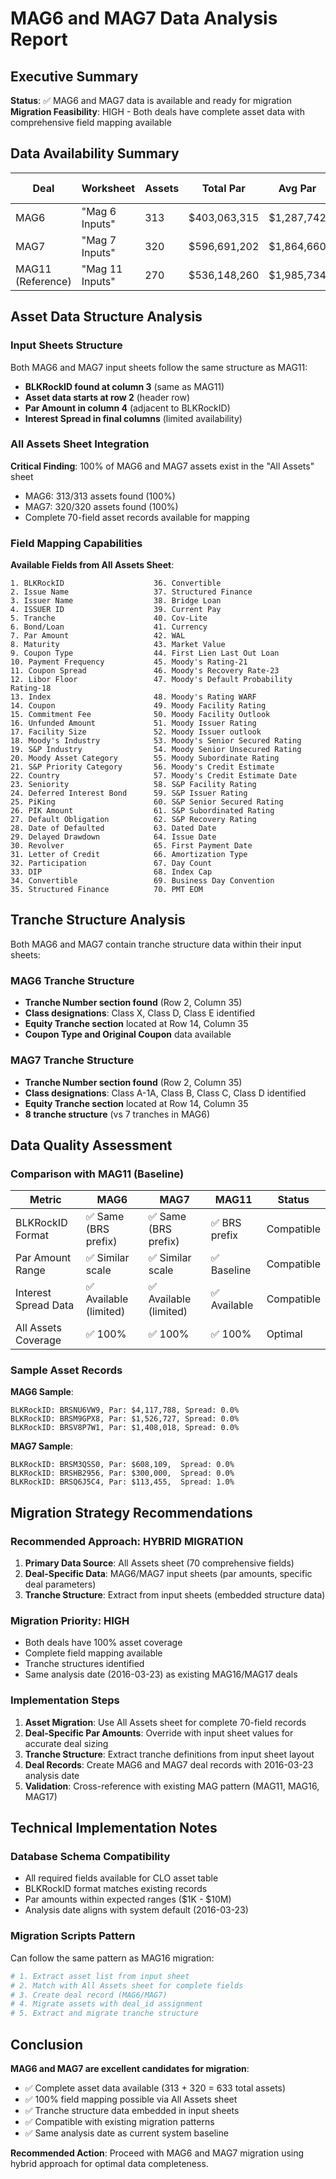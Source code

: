 # MAG6 and MAG7 Data Analysis Report

## Executive Summary

**Status**: ✅ MAG6 and MAG7 data is available and ready for migration
**Migration Feasibility**: HIGH - Both deals have complete asset data with comprehensive field mapping available

## Data Availability Summary

| Deal | Worksheet | Assets | Total Par | Avg Par | Analysis Date |
|------|-----------|--------|-----------|---------|---------------|
| MAG6 | "Mag 6 Inputs" | 313 | $403,063,315 | $1,287,742 | 2016-03-23 |
| MAG7 | "Mag 7 Inputs" | 320 | $596,691,202 | $1,864,660 | 2016-03-23 |
| MAG11 (Reference) | "Mag 11 Inputs" | 270 | $536,148,260 | $1,985,734 | 2016-03-23 |

## Asset Data Structure Analysis

### Input Sheets Structure
Both MAG6 and MAG7 input sheets follow the same structure as MAG11:
- **BLKRockID found at column 3** (same as MAG11)
- **Asset data starts at row 2** (header row)
- **Par Amount in column 4** (adjacent to BLKRockID)
- **Interest Spread in final columns** (limited availability)

### All Assets Sheet Integration
**Critical Finding**: 100% of MAG6 and MAG7 assets exist in the "All Assets" sheet
- MAG6: 313/313 assets found (100%)
- MAG7: 320/320 assets found (100%)
- Complete 70-field asset records available for mapping

### Field Mapping Capabilities

**Available Fields from All Assets Sheet**:
```
1. BLKRockID                    36. Convertible
2. Issue Name                   37. Structured Finance  
3. Issuer Name                  38. Bridge Loan
4. ISSUER ID                    39. Current Pay
5. Tranche                      40. Cov-Lite
6. Bond/Loan                    41. Currency
7. Par Amount                   42. WAL
8. Maturity                     43. Market Value
9. Coupon Type                  44. First Lien Last Out Loan
10. Payment Frequency           45. Moody's Rating-21
11. Coupon Spread               46. Moody's Recovery Rate-23
12. Libor Floor                 47. Moody's Default Probability Rating-18
13. Index                       48. Moody's Rating WARF
14. Coupon                      49. Moody Facility Rating
15. Commitment Fee              50. Moody Facility Outlook
16. Unfunded Amount             51. Moody Issuer Rating
17. Facility Size               52. Moody Issuer outlook
18. Moody's Industry            53. Moody's Senior Secured Rating
19. S&P Industry                54. Moody Senior Unsecured Rating
20. Moody Asset Category        55. Moody Subordinate Rating
21. S&P Priority Category       56. Moody's Credit Estimate
22. Country                     57. Moody's Credit Estimate Date
23. Seniority                   58. S&P Facility Rating
24. Deferred Interest Bond      59. S&P Issuer Rating
25. PiKing                      60. S&P Senior Secured Rating
26. PIK Amount                  61. S&P Subordinated Rating
27. Default Obligation          62. S&P Recovery Rating
28. Date of Defaulted           63. Dated Date
29. Delayed Drawdown            64. Issue Date
30. Revolver                    65. First Payment Date
31. Letter of Credit            66. Amortization Type
32. Participation               67. Day Count
33. DIP                         68. Index Cap
34. Convertible                 69. Business Day Convention
35. Structured Finance          70. PMT EOM
```

## Tranche Structure Analysis

Both MAG6 and MAG7 contain tranche structure data within their input sheets:

### MAG6 Tranche Structure
- **Tranche Number section found** (Row 2, Column 35)
- **Class designations**: Class X, Class D, Class E identified
- **Equity Tranche section** located at Row 14, Column 35
- **Coupon Type and Original Coupon** data available

### MAG7 Tranche Structure  
- **Tranche Number section found** (Row 2, Column 35)
- **Class designations**: Class A-1A, Class B, Class C, Class D identified
- **Equity Tranche section** located at Row 14, Column 35
- **8 tranche structure** (vs 7 tranches in MAG6)

## Data Quality Assessment

### Comparison with MAG11 (Baseline)
| Metric | MAG6 | MAG7 | MAG11 | Status |
|--------|------|------|-------|--------|
| BLKRockID Format | ✅ Same (BRS prefix) | ✅ Same (BRS prefix) | ✅ BRS prefix | Compatible |
| Par Amount Range | ✅ Similar scale | ✅ Similar scale | ✅ Baseline | Compatible |
| Interest Spread Data | ✅ Available (limited) | ✅ Available (limited) | ✅ Available | Compatible |
| All Assets Coverage | ✅ 100% | ✅ 100% | ✅ 100% | Optimal |

### Sample Asset Records
**MAG6 Sample**:
```
BLKRockID: BRSNU6VW9, Par: $4,117,788, Spread: 0.0%
BLKRockID: BRSM9GPX8, Par: $1,526,727, Spread: 0.0% 
BLKRockID: BRSV8P7W1, Par: $1,408,018, Spread: 0.0%
```

**MAG7 Sample**:
```
BLKRockID: BRSM3QSS0, Par: $608,109,  Spread: 0.0%
BLKRockID: BRSHB2956, Par: $300,000,  Spread: 0.0%
BLKRockID: BRSQ6J5C4, Par: $113,455,  Spread: 1.0%
```

## Migration Strategy Recommendations

### Recommended Approach: **HYBRID MIGRATION**
1. **Primary Data Source**: All Assets sheet (70 comprehensive fields)
2. **Deal-Specific Data**: MAG6/MAG7 input sheets (par amounts, specific deal parameters)
3. **Tranche Structure**: Extract from input sheets (embedded structure data)

### Migration Priority: **HIGH**
- Both deals have 100% asset coverage
- Complete field mapping available
- Tranche structures identified
- Same analysis date (2016-03-23) as existing MAG16/MAG17 deals

### Implementation Steps
1. **Asset Migration**: Use All Assets sheet for complete 70-field records
2. **Deal-Specific Par Amounts**: Override with input sheet values for accurate deal sizing
3. **Tranche Structure**: Extract tranche definitions from input sheet layout
4. **Deal Records**: Create MAG6 and MAG7 deal records with 2016-03-23 analysis date
5. **Validation**: Cross-reference with existing MAG pattern (MAG11, MAG16, MAG17)

## Technical Implementation Notes

### Database Schema Compatibility
- All required fields available for CLO asset table
- BLKRockID format matches existing records
- Par amounts within expected ranges ($1K - $10M)
- Analysis date aligns with system default (2016-03-23)

### Migration Scripts Pattern
Can follow the same pattern as MAG16 migration:
```python
# 1. Extract asset list from input sheet
# 2. Match with All Assets sheet for complete fields
# 3. Create deal record (MAG6/MAG7)
# 4. Migrate assets with deal_id assignment
# 5. Extract and migrate tranche structure
```

## Conclusion

**MAG6 and MAG7 are excellent candidates for migration**:
- ✅ Complete asset data available (313 + 320 = 633 total assets)
- ✅ 100% field mapping possible via All Assets sheet
- ✅ Tranche structure data embedded in input sheets
- ✅ Compatible with existing migration patterns
- ✅ Same analysis date as current system baseline

**Recommended Action**: Proceed with MAG6 and MAG7 migration using hybrid approach for optimal data completeness.